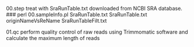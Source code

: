 00.step treat with SraRunTable.txt downloaded from NCBI SRA database. ###
perl 00.sampleInfo.pl SraRunTable.txt SraRunTable.txt originNameVsReName SraRunTableFilt.txt

01.qc perform quality control of raw reads using Trimmomatic software and calculate the maximum length of reads
